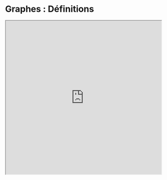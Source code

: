 # Graphes : Définitions
<iframe src=https://mozilla.github.io/pdf.js/web/viewer.html?file=https://raw.githubusercontent.com/fortierq/cours/main/graphe/def/option/cours/1_graph_def.pdf#zoom=page-fit&pagemode=none height=500 width=100% allowfullscreen></iframe>
